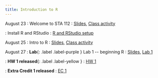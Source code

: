 ```yaml
---
title: Introduction to R
---
```


August 23
: Welcome to STA 112
  : [Slides](https://sta112-f21.github.io/slides/lecture_1.html), [Class activity](https://sta112-f21.github.io/class_activities/ca_lecture1/)

: Install R and RStudio 
  : [R and RStudio setup](https://sta112-f21.github.io/software_installation/)

August 25
: Intro to R
  : [Slides](https://sta112-f21.github.io/slides/lecture_1.html), [Class activity](https://sta112-f21.github.io/class_activities/ca_lecture2.html)

August 27
: **Lab**{: .label .label-purple } Lab 1 -- beginning R
  : [Slides](#), [Lab 1](#)

: **HW 1 released**{: .label .label-yellow }
  : [HW 1](#)

: **Extra Credit 1 released**
  : [EC 1](https://sta112-f21.github.io/extra_credit/ec1/)
